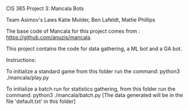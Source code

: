 CIS 365 Project 3: Mancala Bots

Team Asimov's Laws
Katie Mulder, Ben Lafeldt, Mattie Phillips

The base code of Mancala for this project comes from : https://github.com/anuzis/mancala.

This project contains the code for data gathering, a ML bot and a GA bot.


Instructions:

To initialize a standard game from this folder run the command:
    python3 ./mancala/play.py
 
 To initialize a batch run for statistics gathering, from this folder run the command:
    python3 ./mancala/batch.py
    [The data generated will be in the file 'default.txt' in this folder]
